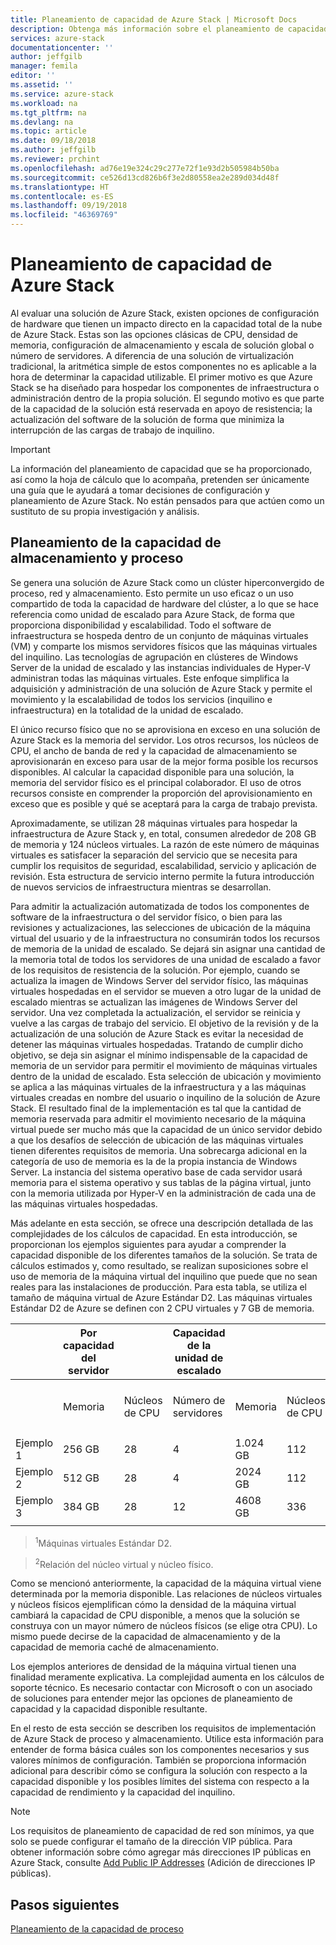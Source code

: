 ```yaml
---
title: Planeamiento de capacidad de Azure Stack | Microsoft Docs
description: Obtenga más información sobre el planeamiento de capacidad para las implementaciones de Azure Stack.
services: azure-stack
documentationcenter: ''
author: jeffgilb
manager: femila
editor: ''
ms.assetid: ''
ms.service: azure-stack
ms.workload: na
ms.tgt_pltfrm: na
ms.devlang: na
ms.topic: article
ms.date: 09/18/2018
ms.author: jeffgilb
ms.reviewer: prchint
ms.openlocfilehash: ad76e19e324c29c277e72f1e93d2b505984b50ba
ms.sourcegitcommit: ce526d13cd826b6f3e2d80558ea2e289d034d48f
ms.translationtype: HT
ms.contentlocale: es-ES
ms.lasthandoff: 09/19/2018
ms.locfileid: "46369769"
---
```

# <a name="azure-stack-capacity-planning"></a>Planeamiento de capacidad de Azure Stack
Al evaluar una solución de Azure Stack, existen opciones de configuración de hardware que tienen un impacto directo en la capacidad total de la nube de Azure Stack. Estas son las opciones clásicas de CPU, densidad de memoria, configuración de almacenamiento y escala de solución global o número de servidores. A diferencia de una solución de virtualización tradicional, la aritmética simple de estos componentes no es aplicable a la hora de determinar la capacidad utilizable. El primer motivo es que Azure Stack se ha diseñado para hospedar los componentes de infraestructura o administración dentro de la propia solución. El segundo motivo es que parte de la capacidad de la solución está reservada en apoyo de resistencia; la actualización del software de la solución de forma que minimiza la interrupción de las cargas de trabajo de inquilino.

> [!IMPORTANT]
> La información del planeamiento de capacidad que se ha proporcionado, así como la hoja de cálculo que lo acompaña, pretenden ser únicamente una guía que le ayudará a tomar decisiones de configuración y planeamiento de Azure Stack. No están pensados para que actúen como un sustituto de su propia investigación y análisis. 

## <a name="compute-and-storage-capacity-planning"></a>Planeamiento de la capacidad de almacenamiento y proceso
Se genera una solución de Azure Stack como un clúster hiperconvergido de proceso, red y almacenamiento. Esto permite un uso eficaz o un uso compartido de toda la capacidad de hardware del clúster, a lo que se hace referencia como unidad de escalado para Azure Stack, de forma que proporciona disponibilidad y escalabilidad. Todo el software de infraestructura se hospeda dentro de un conjunto de máquinas virtuales (VM) y comparte los mismos servidores físicos que las máquinas virtuales del inquilino. Las tecnologías de agrupación en clústeres de Windows Server de la unidad de escalado y las instancias individuales de Hyper-V administran todas las máquinas virtuales. Este enfoque simplifica la adquisición y administración de una solución de Azure Stack y permite el movimiento y la escalabilidad de todos los servicios (inquilino e infraestructura) en la totalidad de la unidad de escalado.

El único recurso físico que no se aprovisiona en exceso en una solución de Azure Stack es la memoria del servidor. Los otros recursos, los núcleos de CPU, el ancho de banda de red y la capacidad de almacenamiento se aprovisionarán en exceso para usar de la mejor forma posible los recursos disponibles. Al calcular la capacidad disponible para una solución, la memoria del servidor físico es el principal colaborador. El uso de otros recursos consiste en comprender la proporción del aprovisionamiento en exceso que es posible y qué se aceptará para la carga de trabajo prevista.

Aproximadamente, se utilizan 28 máquinas virtuales para hospedar la infraestructura de Azure Stack y, en total, consumen alrededor de 208 GB de memoria y 124 núcleos virtuales.  La razón de este número de máquinas virtuales es satisfacer la separación del servicio que se necesita para cumplir los requisitos de seguridad, escalabilidad, servicio y aplicación de revisión. Esta estructura de servicio interno permite la futura introducción de nuevos servicios de infraestructura mientras se desarrollan.

Para admitir la actualización automatizada de todos los componentes de software de la infraestructura o del servidor físico, o bien para las revisiones y actualizaciones, las selecciones de ubicación de la máquina virtual del usuario y de la infraestructura no consumirán todos los recursos de memoria de la unidad de escalado. Se dejará sin asignar una cantidad de la memoria total de todos los servidores de una unidad de escalado a favor de los requisitos de resistencia de la solución. Por ejemplo, cuando se actualiza la imagen de Windows Server del servidor físico, las máquinas virtuales hospedadas en el servidor se mueven a otro lugar de la unidad de escalado mientras se actualizan las imágenes de Windows Server del servidor. Una vez completada la actualización, el servidor se reinicia y vuelve a las cargas de trabajo del servicio. El objetivo de la revisión y de la actualización de una solución de Azure Stack es evitar la necesidad de detener las máquinas virtuales hospedadas. Tratando de cumplir dicho objetivo, se deja sin asignar el mínimo indispensable de la capacidad de memoria de un servidor para permitir el movimiento de máquinas virtuales dentro de la unidad de escalado. Esta selección de ubicación y movimiento se aplica a las máquinas virtuales de la infraestructura y a las máquinas virtuales creadas en nombre del usuario o inquilino de la solución de Azure Stack. El resultado final de la implementación es tal que la cantidad de memoria reservada para admitir el movimiento necesario de la máquina virtual puede ser mucho más que la capacidad de un único servidor debido a que los desafíos de selección de ubicación de las máquinas virtuales tienen diferentes requisitos de memoria. Una sobrecarga adicional en la categoría de uso de memoria es la de la propia instancia de Windows Server. La instancia del sistema operativo base de cada servidor usará memoria para el sistema operativo y sus tablas de la página virtual, junto con la memoria utilizada por Hyper-V en la administración de cada una de las máquinas virtuales hospedadas.

Más adelante en esta sección, se ofrece una descripción detallada de las complejidades de los cálculos de capacidad. En esta introducción, se proporcionan los ejemplos siguientes para ayudar a comprender la capacidad disponible de los diferentes tamaños de la solución. Se trata de cálculos estimados y, como resultado, se realizan suposiciones sobre el uso de memoria de la máquina virtual del inquilino que puede que no sean reales para las instalaciones de producción. Para esta tabla, se utiliza el tamaño de máquina virtual de Azure Estándar D2. Las máquinas virtuales Estándar D2 de Azure se definen con 2 CPU virtuales y 7 GB de memoria.

|     |Por capacidad del servidor|| Capacidad de la unidad de escalado|  |  |||
|-----|-----|-----|-----|-----|-----|-----|-----|
|     | Memoria | Núcleos de CPU | Número de servidores | Memoria | Núcleos de CPU | Máquinas virtuales del inquilino<sup>1</sup>     | Relación del núcleo<sup>2</sup>    |
|Ejemplo 1|256 GB|28|4|1.024 GB| 112 | 54 |4:3|
|Ejemplo 2|512 GB|28|4|2024 GB|112|144|4:1|
|Ejemplo 3|384 GB|28|12|4608 GB|336|432|3:1|
|     |     |     |     |     |     |     |     |

> <sup>1</sup>Máquinas virtuales Estándar D2.

> <sup>2</sup>Relación del núcleo virtual y núcleo físico.

Como se mencionó anteriormente, la capacidad de la máquina virtual viene determinada por la memoria disponible. Las relaciones de núcleos virtuales y núcleos físicos ejemplifican cómo la densidad de la máquina virtual cambiará la capacidad de CPU disponible, a menos que la solución se construya con un mayor número de núcleos físicos (se elige otra CPU). Lo mismo puede decirse de la capacidad de almacenamiento y de la capacidad de memoria caché de almacenamiento.

Los ejemplos anteriores de densidad de la máquina virtual tienen una finalidad meramente explicativa. La complejidad aumenta en los cálculos de soporte técnico. Es necesario contactar con Microsoft o con un asociado de soluciones para entender mejor las opciones de planeamiento de capacidad y la capacidad disponible resultante.

En el resto de esta sección se describen los requisitos de implementación de Azure Stack de proceso y almacenamiento. Utilice esta información para entender de forma básica cuáles son los componentes necesarios y sus valores mínimos de configuración. También se proporciona información adicional para describir cómo se configura la solución con respecto a la capacidad disponible y los posibles límites del sistema con respecto a la capacidad de rendimiento y la capacidad del inquilino.

> [!NOTE]
> Los requisitos de planeamiento de capacidad de red son mínimos, ya que solo se puede configurar el tamaño de la dirección VIP pública. Para obtener información sobre cómo agregar más direcciones IP públicas en Azure Stack, consulte [Add Public IP Addresses](azure-stack-add-ips.md) (Adición de direcciones IP públicas).


## <a name="next-steps"></a>Pasos siguientes
[Planeamiento de la capacidad de proceso](capacity-planning-compute.md)
